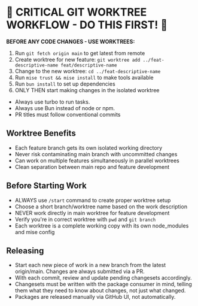 # 🚨 CRITICAL GIT WORKTREE WORKFLOW - DO THIS FIRST! 🚨

**BEFORE ANY CODE CHANGES - USE WORKTREES:**

1. Run `git fetch origin main` to get latest from remote
2. Create worktree for new feature: `git worktree add ../feat-descriptive-name feat/descriptive-name`
3. Change to the new worktree: `cd ../feat-descriptive-name`
4. Run `mise trust && mise install` to make tools available
5. Run `bun install` to set up dependencies
6. ONLY THEN start making changes in the isolated worktree

- Always use turbo to run tasks.
- Always use Bun instead of node or npm.
- PR titles must follow conventional commits

## Worktree Benefits

- Each feature branch gets its own isolated working directory
- Never risk contaminating main branch with uncommitted changes
- Can work on multiple features simultaneously in parallel worktrees
- Clean separation between main repo and feature development

## Before Starting Work

- ALWAYS use `/start` command to create proper worktree setup
- Choose a short branch/worktree name based on the work description
- NEVER work directly in main worktree for feature development
- Verify you're in correct worktree with `pwd` and `git branch`
- Each worktree is a complete working copy with its own node_modules and mise config

## Releasing

- Start each new piece of work in a new branch from the latest origin/main. Changes are always submitted via a PR.
- With each commit, review and update pending changesets accordingly.
- Changesets must be written with the package consumer in mind, telling them what they need to know about changes, not just what changed.
- Packages are released manually via GitHub UI, not automatically.
